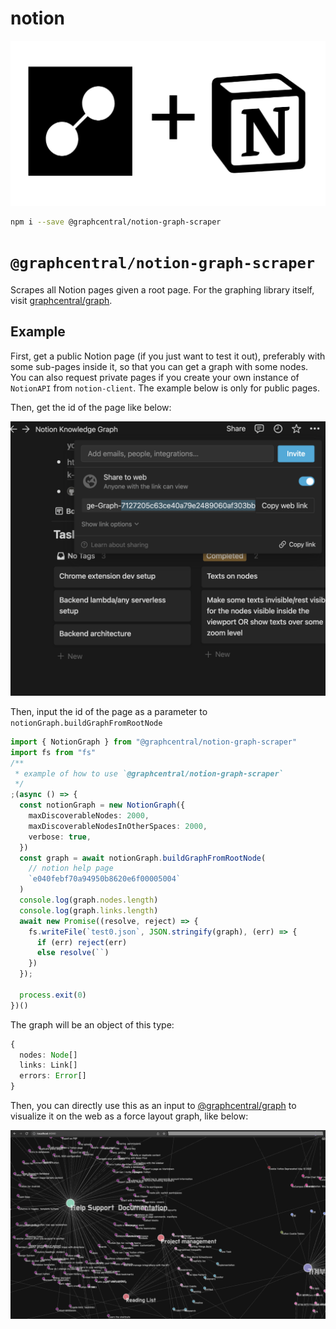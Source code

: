 # notion

![logo.png](../../logo.png)

```bash
npm i --save @graphcentral/notion-graph-scraper
```

# `@graphcentral/notion-graph-scraper`

Scrapes all Notion pages given a root page. For the graphing library itself, visit [graphcentral/graph](https://github.com/graphcentral/graph).

## Example

First, get a public Notion page (if you just want to test it out), preferably with some sub-pages inside it, so that you can get a graph with some nodes. You can also request private pages if you create your own instance of `NotionAPI` from `notion-client`. The example below is only for public pages.

Then, get the id of the page like below:

![doc0.png](../../doc0.png)

Then, input the id of the page as a parameter to `notionGraph.buildGraphFromRootNode`

```ts
import { NotionGraph } from "@graphcentral/notion-graph-scraper"
import fs from "fs"
/**
 * example of how to use `@graphcentral/notion-graph-scraper`
 */
;(async () => {
  const notionGraph = new NotionGraph({
    maxDiscoverableNodes: 2000,
    maxDiscoverableNodesInOtherSpaces: 2000,
    verbose: true,
  })
  const graph = await notionGraph.buildGraphFromRootNode(
    // notion help page
    `e040febf70a94950b8620e6f00005004`
  )
  console.log(graph.nodes.length)
  console.log(graph.links.length)
  await new Promise((resolve, reject) => {
    fs.writeFile(`test0.json`, JSON.stringify(graph), (err) => {
      if (err) reject(err)
      else resolve(``)
    })
  });

  process.exit(0)
})()
```

The graph will be an object of this type:

```ts
{
  nodes: Node[]
  links: Link[]
  errors: Error[]
}
```

Then, you can directly use this as an input to [@graphcentral/graph](https://github.com/graphcentral/graph) to visualize it on the web as a force layout graph, like below:

![doc1.png](../../doc1.png)